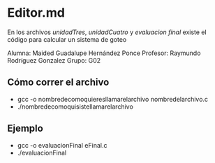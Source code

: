 # Editor.md

En los archivos *unidadTres*, *unidadCuatro* y *evaluacion final*  existe el código para calcular un sistema de goteo

Alumna: Maided Guadalupe Hernández Ponce
Profesor: Raymundo Rodríguez Gonzalez
Grupo: G02

## Cómo correr el archivo

- gcc -o nombredecomoquieresllamarelarchivo nombredelarchivo.c
- ./nombredecomoquisistellamarelarchivo

 ## Ejemplo
- gcc -o evaluacionFinal eFinal.c
- ./evaluacionFinal